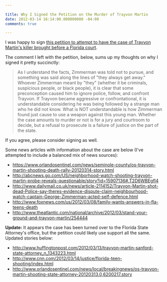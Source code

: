 ```yaml
---
 
title: Why I Signed the Petition on the Murder of Trayvon Martin
date: 2012-03-14 16:14:00.000000000 -04:00
comments: true

---
```

I was happy to sign [this petition to attempt to have the case of Trayvon Martin's killer brought before a Florida court][Petition Link].

The comment I left with the petition, below, sums up my thoughts on why I signed it pretty succinctly:

>As I understand the facts, Zimmerman was told not to pursue, and something was said along the lines of "they always get away." Whoever Zimmerman meant by "they" (whether it be criminals, suspicious people, or black people), it is clear that some preconception caused him to ignore police, follow, and confront Trayvon. If Trayvon became aggressive or confrontational, it is understandable considering he was being followed by a strange man who he did not know. What is NOT understandable is how Zimmerman found just cause to use a weapon against this young man. Whether the case amounts to murder or not is for a jury and courtroom to decide, but a refusal to prosecute is a failure of justice on the part of the state.

If you agree, please consider signing as well.

Some news articles with information about the case are below (I've attempted to include a balanced mix of news sources):

* <https://www.orlandosentinel.com/news/seminole-county/os-trayvon-martin-shooting-death-rally-20120314-story.html>
* <http://abcnews.go.com/US/neighborhood-watch-shooting-trayvon-martin-probe-reveals-questionable/story?id=15907136#.T2D6WBEgfl4>
* <http://www.dailymail.co.uk/news/article-2114152/Trayvon-Martin-shot-dead-Police-say-theres-evidence-dispute-claim-neighbourhood-watch-captain-George-Zimmerman-acted-self-defence.html>
* <http://www.foxnews.com/us/2012/03/08/family-wants-answers-in-fla-teens-death>
* <http://www.theatlantic.com/national/archive/2012/03/stand-your-ground-and-trayvon-martin/254444>

**Update:** It appears the case has been turned over to the Florida State Attorney's office, but the petition could likely use support all the same. Updated stories below:

* <http://www.huffingtonpost.com/2012/03/13/trayvon-martin-sanford-state-attorney_n_1343223.html>
* <http://www.cnn.com/2012/03/14/justice/florida-teen-shooting/index.html>
* <http://www.orlandosentinel.com/news/local/breakingnews/os-trayvon-martin-shooting-state-attorney-20120313,0,6200217.story>

[Petition Link]: http://www.change.org/petitions/prosecute-the-killer-of-17-year-old-trayvon-martin?utm_campaign=rjisaZqTpX&amp;utm_medium=email&amp;utm_source=action_alert
